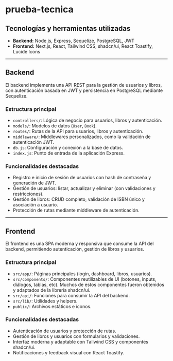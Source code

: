 # prueba-tecnica

## Tecnologías y herramientas utilizadas

- **Backend:** Node.js, Express, Sequelize, PostgreSQL, JWT
- **Frontend:** Next.js, React, Tailwind CSS, shadcn/ui, React Toastify, Lucide Icons

---

## Backend

El backend implementa una API REST para la gestión de usuarios y libros, con autenticación basada en JWT y persistencia en PostgreSQL mediante Sequelize.

### Estructura principal

- `controllers/`: Lógica de negocio para usuarios, libros y autenticación.
- `models/`: Modelos de datos (`User`, `Book`).
- `routes/`: Rutas de la API para usuarios, libros y autenticación.
- `middleware/`: Middlewares personalizados, como la validación de autenticación JWT.
- `db.js`: Configuración y conexión a la base de datos.
- `index.js`: Punto de entrada de la aplicación Express.

### Funcionalidades destacadas

- Registro e inicio de sesión de usuarios con hash de contraseña y generación de JWT.
- Gestión de usuarios: listar, actualizar y eliminar (con validaciones y restricciones).
- Gestión de libros: CRUD completo, validación de ISBN único y asociación a usuario.
- Protección de rutas mediante middleware de autenticación.

---

## Frontend

El frontend es una SPA moderna y responsiva que consume la API del backend, permitiendo autenticación, gestión de libros y usuarios.

### Estructura principal

- `src/app/`: Páginas principales (login, dashboard, libros, usuarios).
- `src/components/`: Componentes reutilizables de UI (botones, inputs, diálogos, tablas, etc). Muchos de estos componentes fueron obtenidos y adaptados de la librería shadcn/ui.
- `src/api/`: Funciones para consumir la API del backend.
- `src/lib/`: Utilidades y helpers.
- `public/`: Archivos estáticos e íconos.

### Funcionalidades destacadas

- Autenticación de usuarios y protección de rutas.
- Gestión de libros y usuarios con formularios y validaciones.
- Interfaz moderna y adaptable con Tailwind CSS y componentes shadcn/ui.
- Notificaciones y feedback visual con React Toastify.

